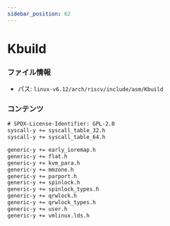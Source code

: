 ```yaml
---
sidebar_position: 62
---
```

# Kbuild

### ファイル情報

- パス: `linux-v6.12/arch/riscv/include/asm/Kbuild`

### コンテンツ

```txt
# SPDX-License-Identifier: GPL-2.0
syscall-y += syscall_table_32.h
syscall-y += syscall_table_64.h

generic-y += early_ioremap.h
generic-y += flat.h
generic-y += kvm_para.h
generic-y += mmzone.h
generic-y += parport.h
generic-y += spinlock.h
generic-y += spinlock_types.h
generic-y += qrwlock.h
generic-y += qrwlock_types.h
generic-y += user.h
generic-y += vmlinux.lds.h

```
